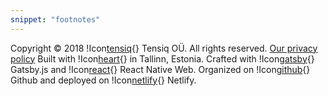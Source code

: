 ```yaml
---
snippet: "footnotes"
---
```


Copyright © 2018 !Icon[tensiq](){} Tensiq OÜ.
All rights reserved.
[Our privacy policy](/privacy)
Built with !Icon[heart](){} in Tallinn, Estonia.
Crafted with !Icon[gatsby](){} Gatsby.js and !Icon[react](){} React Native Web.
Organized on !Icon[github](){} Github and deployed on !Icon[netlify](){} Netlify.

